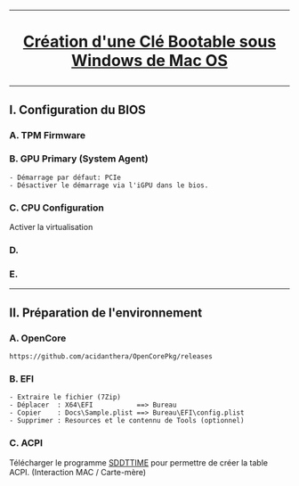 --------------------------------------------------------------------------------------------------------------------------------------
# <p align='center'> [Création d'une Clé Bootable sous Windows de Mac OS](https://github.com/acidanthera/OpenCorePkg/releases)

--------------------------------------------------------------------------------------------------------------------------------------
## I. Configuration du BIOS
### A. TPM Firmware
### B. GPU Primary (System Agent)
```
- Démarrage par défaut: PCIe
- Désactiver le démarrage via l'iGPU dans le bios.
```

### C. CPU Configuration
Activer la virtualisation

### D. 

### E. 



--------------------------------------------------------------------------------------------------------------------------------------
## II. Préparation de l'environnement
### A. OpenCore
```
https://github.com/acidanthera/OpenCorePkg/releases
```

### B. EFI
```
- Extraire le fichier (7Zip)
- Déplacer  : X64\EFI           ==> Bureau
- Copier    : Docs\Sample.plist ==> Bureau\EFI\config.plist
- Supprimer : Resources et le contennu de Tools (optionnel)
```

### C. ACPI
Télécharger le programme [SDDTTIME](https://github.com/corpnewt/SSDTTime/archive/refs/heads/master.zip) pour permettre de créer la table ACPI. (Interaction MAC / Carte-mère)






